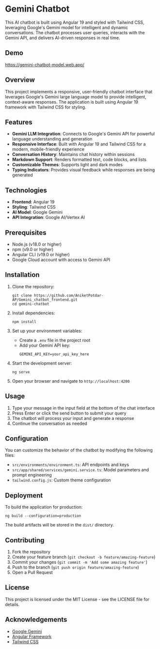 # Gemini Chatbot

This AI chatbot is built using Angular 19 and styled with Tailwind CSS, leveraging Google's Gemini model for intelligent and dynamic conversations. The chatbot processes user queries, interacts with the Gemini API, and delivers AI-driven responses in real time.

## Demo
https://gemini-chatbot-model.web.app/

## Overview

This project implements a responsive, user-friendly chatbot interface that leverages Google's Gemini large language model to provide intelligent, context-aware responses. The application is built using Angular 19 framework with Tailwind CSS for styling.

## Features

- **Gemini LLM Integration**: Connects to Google's Gemini API for powerful language understanding and generation
- **Responsive Interface**: Built with Angular 19 and Tailwind CSS for a modern, mobile-friendly experience
- **Conversation History**: Maintains chat history within sessions
- **Markdown Support**: Renders formatted text, code blocks, and lists
- **Customizable Themes**: Supports light and dark modes
- **Typing Indicators**: Provides visual feedback while responses are being generated

## Technologies

- **Frontend**: Angular 19
- **Styling**: Tailwind CSS
- **AI Model**: Google Gemini
- **API Integration**: Google AI/Vertex AI

## Prerequisites

- Node.js (v18.0 or higher)
- npm (v9.0 or higher)
- Angular CLI (v19.0 or higher)
- Google Cloud account with access to Gemini API

## Installation

1. Clone the repository:
   ```
   git clone https://github.com/AniketPotdar-AP/Gemini_chatbot_frontend.git
   cd gemini-chatbot
   ```

2. Install dependencies:
   ```
   npm install
   ```

3. Set up your environment variables:
   - Create a `.env` file in the project root
   - Add your Gemini API key:
     ```
     GEMINI_API_KEY=your_api_key_here
     ```

4. Start the development server:
   ```
   ng serve
   ```

5. Open your browser and navigate to `http://localhost:4200`

## Usage

1. Type your message in the input field at the bottom of the chat interface
2. Press Enter or click the send button to submit your query
3. The chatbot will process your input and generate a response
4. Continue the conversation as needed

## Configuration

You can customize the behavior of the chatbot by modifying the following files:

- `src/environments/environment.ts`: API endpoints and keys
- `src/app/shared/services/gemini.service.ts`: Model parameters and prompt engineering
- `tailwind.config.js`: Custom theme configuration

## Deployment

To build the application for production:

```
ng build --configuration=production
```

The build artifacts will be stored in the `dist/` directory.

## Contributing

1. Fork the repository
2. Create your feature branch (`git checkout -b feature/amazing-feature`)
3. Commit your changes (`git commit -m 'Add some amazing feature'`)
4. Push to the branch (`git push origin feature/amazing-feature`)
5. Open a Pull Request

## License

This project is licensed under the MIT License - see the LICENSE file for details.

## Acknowledgements

- [Google Gemini](https://deepmind.google/technologies/gemini/)
- [Angular Framework](https://angular.io/)
- [Tailwind CSS](https://tailwindcss.com/)
